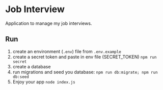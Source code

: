 # Job Interview
Application to manage my job interviews.

## Run
1. create an environment (`.env`) file from `.env.example`
2. create a secret token and paste in env file (SECRET_TOKEN)
`npm run secret`
3. create a database
4. run migrations and seed you database:
`npm run db:migrate; npm run db:seed`
5. Enjoy your app `node index.js`